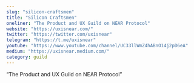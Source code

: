 ```yaml
---
slug: "silicon-craftsmen"
title: "Silicon Craftsmen"
oneliner: "The Product and UX Guild on NEAR Protocol"
website: "https://uxisnear.com/"
twitter: "https://twitter.com/uxisnear"
telegram: "https://t.me/uxisnear"
youtube: "https://www.youtube.com/channel/UC33llWmZ4hABnO14j2pD6eA"
medium: "https://uxisnear.medium.com/"
category: guild
---
```


“The Product and UX Guild on NEAR Protocol”

